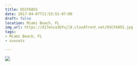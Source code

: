 ```yaml
---
title: DSCF6855
date: 2017-04-07T11:53:51-07:00
draft: false
location: Miami Beach, FL
img_url: https://d17enza3bfujl8.cloudfront.net/DSCF6855.jpg
tags:
- Miami Beach, FL
- sunsets

---
```


![](https://d17enza3bfujl8.cloudfront.net/DSCF6855.jpg)

